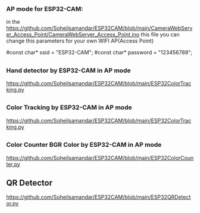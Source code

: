 ### AP mode for ESP32-CAM:
in the https://github.com/Soheilsamandar/ESP32CAM/blob/main/CameraWebServer_Access_Point/CameraWebServer_Access_Point.ino this file you can change this parameters for your own WIFI AP(Access Point)

  #const char* ssid = "ESP32-CAM";
  #const char* password = "123456789"; 
##
### Hand detector by ESP32-CAM in AP mode
https://github.com/Soheilsamandar/ESP32CAM/blob/main/ESP32ColorTracking.py
##
### Color Tracking by ESP32-CAM in AP mode
https://github.com/Soheilsamandar/ESP32CAM/blob/main/ESP32ColorTracking.py
##
### Color Counter BGR Color by ESP32-CAM in AP mode 
  https://github.com/Soheilsamandar/ESP32CAM/blob/main/ESP32ColorCounter.py
##
## QR Detector 
  https://github.com/Soheilsamandar/ESP32CAM/blob/main/ESP32QRDetector.py
##

